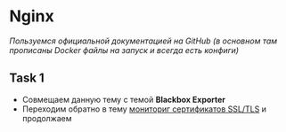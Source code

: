 # Nginx

_Пользуемся официальной документацией на GitHub (в основном там прописаны Docker файлы на запуск и всегда есть конфиги)_

## Task 1

- Совмещаем данную тему с темой **Blackbox Exporter**
- Переходим обратно в тему [мониториг сертификатов SSL/TLS](https://github.com/lamjob1993/linux-monitoring/blob/main/blackbox-exporter/tasks_2.md#5-%D0%BF%D1%80%D0%BE%D0%B2%D0%B5%D1%80%D0%BA%D0%B0-%D0%BB%D0%BE%D0%BA%D0%B0%D0%BB%D1%8C%D0%BD%D1%8B%D1%85-%D1%81%D0%B5%D1%80%D1%82%D0%B8%D1%84%D0%B8%D0%BA%D0%B0%D1%82%D0%BE%D0%B2) и продолжаем
